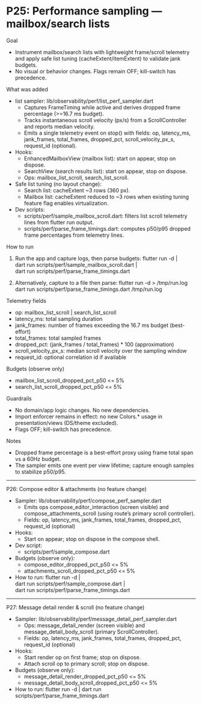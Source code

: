 # P25: Performance sampling — mailbox/search lists

Goal
- Instrument mailbox/search lists with lightweight frame/scroll telemetry and apply safe list tuning (cacheExtent/itemExtent) to validate jank budgets.
- No visual or behavior changes. Flags remain OFF; kill-switch has precedence.

What was added
- list sampler: lib/observability/perf/list_perf_sampler.dart
  - Captures FrameTiming while active and derives dropped frame percentage (>=16.7 ms budget).
  - Tracks instantaneous scroll velocity (px/s) from a ScrollController and reports median velocity.
  - Emits a single telemetry event on stop() with fields: op, latency_ms, jank_frames, total_frames, dropped_pct, scroll_velocity_px_s, request_id (optional).
- Hooks:
  - EnhancedMailboxView (mailbox list): start on appear, stop on dispose.
  - SearchView (search results list): start on appear, stop on dispose.
  - Ops: mailbox_list_scroll, search_list_scroll.
- Safe list tuning (no layout change):
  - Search list: cacheExtent ~3 rows (360 px).
  - Mailbox list: cacheExtent reduced to ~3 rows when existing tuning feature flag enables virtualization.
- Dev scripts:
  - scripts/perf/sample_mailbox_scroll.dart: filters list scroll telemetry lines from flutter run output.
  - scripts/perf/parse_frame_timings.dart: computes p50/p95 dropped frame percentages from telemetry lines.

How to run
1) Run the app and capture logs, then parse budgets:
   flutter run -d <device> | \
     dart run scripts/perf/sample_mailbox_scroll.dart | \
     dart run scripts/perf/parse_frame_timings.dart

2) Alternatively, capture to a file then parse:
   flutter run -d <device> > /tmp/run.log
   dart run scripts/perf/parse_frame_timings.dart /tmp/run.log

Telemetry fields
- op: mailbox_list_scroll | search_list_scroll
- latency_ms: total sampling duration
- jank_frames: number of frames exceeding the 16.7 ms budget (best-effort)
- total_frames: total sampled frames
- dropped_pct: (jank_frames / total_frames) * 100 (approximation)
- scroll_velocity_px_s: median scroll velocity over the sampling window
- request_id: optional correlation id if available

Budgets (observe only)
- mailbox_list_scroll_dropped_pct_p50 <= 5%
- search_list_scroll_dropped_pct_p50 <= 5%

Guardrails
- No domain/app logic changes. No new dependencies.
- Import enforcer remains in effect: no new Colors.* usage in presentation/views (DS/theme excluded).
- Flags OFF; kill-switch has precedence.

Notes
- Dropped frame percentage is a best-effort proxy using frame total span vs a 60Hz budget.
- The sampler emits one event per view lifetime; capture enough samples to stabilize p50/p95.

---

P26: Compose editor & attachments (no feature change)
- Sampler: lib/observability/perf/compose_perf_sampler.dart
  - Emits ops compose_editor_interaction (screen visible) and compose_attachments_scroll (using route’s primary scroll controller).
  - Fields: op, latency_ms, jank_frames, total_frames, dropped_pct, request_id (optional)
- Hooks:
  - Start on appear; stop on dispose in the compose shell.
- Dev script:
  - scripts/perf/sample_compose.dart
- Budgets (observe only):
  - compose_editor_dropped_pct_p50 <= 5%
  - attachments_scroll_dropped_pct_p50 <= 5%
- How to run:
  flutter run -d <device> | \
    dart run scripts/perf/sample_compose.dart | \
    dart run scripts/perf/parse_frame_timings.dart

---

P27: Message detail render & scroll (no feature change)
- Sampler: lib/observability/perf/message_detail_perf_sampler.dart
  - Ops: message_detail_render (screen visible) and message_detail_body_scroll (primary ScrollController).
  - Fields: op, latency_ms, jank_frames, total_frames, dropped_pct, request_id (optional)
- Hooks:
  - Start render op on first frame; stop on dispose.
  - Attach scroll op to primary scroll; stop on dispose.
- Budgets (observe only):
  - message_detail_render_dropped_pct_p50 <= 5%
  - message_detail_body_scroll_dropped_pct_p50 <= 5%
- How to run:
  flutter run -d <device> | dart run scripts/perf/parse_frame_timings.dart

